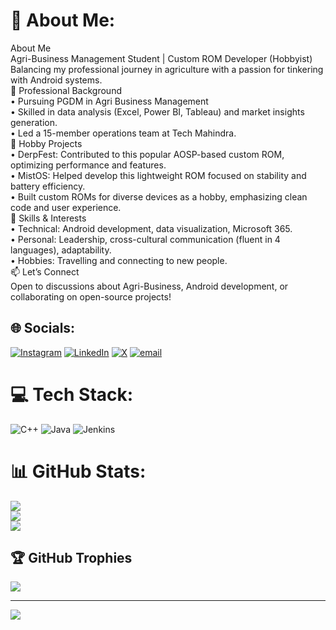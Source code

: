 # 💫 About Me:
About Me<br>Agri-Business Management Student | Custom ROM Developer (Hobbyist)<br>Balancing my professional journey in agriculture with a passion for tinkering with Android systems.<br>🌾 Professional Background<br>•	Pursuing PGDM in Agri Business Management <br>•	Skilled in data analysis (Excel, Power BI, Tableau) and market insights generation.<br>•	Led a 15-member operations team at Tech Mahindra.<br>📱 Hobby Projects<br>•	DerpFest: Contributed to this popular AOSP-based custom ROM, optimizing performance and features.<br>•	MistOS: Helped develop this lightweight ROM focused on stability and battery efficiency.<br>•	Built custom ROMs for diverse devices as a hobby, emphasizing clean code and user experience.<br>🌟 Skills & Interests<br>•	Technical: Android development, data visualization, Microsoft 365.<br>•	Personal: Leadership, cross-cultural communication (fluent in 4 languages), adaptability.<br>•	Hobbies: Travelling and connecting to new people.<br>📫 Let’s Connect<br>Open to discussions about Agri-Business, Android development, or collaborating on open-source projects!


## 🌐 Socials:
[![Instagram](https://img.shields.io/badge/Instagram-%23E4405F.svg?logo=Instagram&logoColor=white)](https://instagram.com/wandering_anurag) [![LinkedIn](https://img.shields.io/badge/LinkedIn-%230077B5.svg?logo=linkedin&logoColor=white)](https://linkedin.com/in/anurag-bhaumik1207) [![X](https://img.shields.io/badge/X-black.svg?logo=X&logoColor=white)](https://x.com/BhaumikAnurag) [![email](https://img.shields.io/badge/Email-D14836?logo=gmail&logoColor=white)](mailto:bhaumik463@gmail.com) 

# 💻 Tech Stack:
![C++](https://img.shields.io/badge/c++-%2300599C.svg?style=flat&logo=c%2B%2B&logoColor=white) ![Java](https://img.shields.io/badge/java-%23ED8B00.svg?style=flat&logo=openjdk&logoColor=white) ![Jenkins](https://img.shields.io/badge/jenkins-%232C5263.svg?style=flat&logo=jenkins&logoColor=white)
# 📊 GitHub Stats:
![](https://github-readme-stats.vercel.app/api?username=anuragbhaumik&theme=dark&hide_border=false&include_all_commits=true&count_private=true)<br/>
![](https://github-readme-streak-stats.herokuapp.com/?user=anuragbhaumik&theme=dark&hide_border=false)<br/>
![](https://github-readme-stats.vercel.app/api/top-langs/?username=anuragbhaumik&theme=dark&hide_border=false&include_all_commits=true&count_private=true&layout=compact)

## 🏆 GitHub Trophies
![](https://github-profile-trophy.vercel.app/?username=anuragbhaumik&theme=dark&no-frame=false&no-bg=true&margin-w=4)

---
[![](https://visitcount.itsvg.in/api?id=anuragbhaumik&icon=0&color=0)](https://visitcount.itsvg.in)

<!-- Proudly created with GPRM ( https://gprm.itsvg.in ) -->
